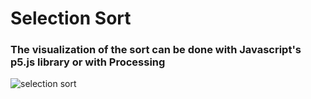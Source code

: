 # Selection Sort

### The visualization of the sort can be done with Javascript's p5.js library or with Processing
![selection sort](https://im.ezgif.com/tmp/ezgif-1-5485e035e8b8.gif)
